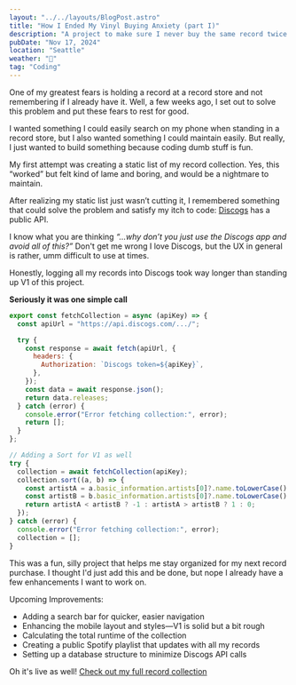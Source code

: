 ```yaml
---
layout: "../../layouts/BlogPost.astro"
title: "How I Ended My Vinyl Buying Anxiety (part I)"
description: "A project to make sure I never buy the same record twice."
pubDate: "Nov 17, 2024"
location: "Seattle"
weather: "🌙"
tag: "Coding"
---
```


One of my greatest fears is holding a record at a record store and not remembering if I already have it. Well, a few weeks ago, I set out to solve this problem and put these fears to rest for good.

I wanted something I could easily search on my phone when standing in a record store, but I also wanted something I could maintain easily. But really, I just wanted to build something because coding dumb stuff is fun.

My first attempt was creating a static list of my record collection. Yes, this “worked” but felt kind of lame and boring, and would be a nightmare to maintain.

After realizing my static list just wasn’t cutting it, I remembered something that could solve the problem and satisfy my itch to code: [Discogs](https://www.discogs.com/) has a public API.

I know what you are thinking _“…why don’t you just use the Discogs app and avoid all of this?”_ Don't get me wrong I love Discogs, but the UX in general is rather, umm difficult to use at times.

Honestly, logging all my records into Discogs took way longer than standing up V1 of this project.

**Seriously it was one simple call**

```javascript
export const fetchCollection = async (apiKey) => {
  const apiUrl = "https://api.discogs.com/.../";

  try {
    const response = await fetch(apiUrl, {
      headers: {
        Authorization: `Discogs token=${apiKey}`,
      },
    });
    const data = await response.json();
    return data.releases;
  } catch (error) {
    console.error("Error fetching collection:", error);
    return [];
  }
};

// Adding a Sort for V1 as well
try {
  collection = await fetchCollection(apiKey);
  collection.sort((a, b) => {
    const artistA = a.basic_information.artists[0]?.name.toLowerCase() || "";
    const artistB = b.basic_information.artists[0]?.name.toLowerCase() || "";
    return artistA < artistB ? -1 : artistA > artistB ? 1 : 0;
  });
} catch (error) {
  console.error("Error fetching collection:", error);
  collection = [];
}
```

This was a fun, silly project that helps me stay organized for my next record purchase. I thought I'd just add this and be done, but nope I already have a few enhancements I want to work on.

Upcoming Improvements:

- Adding a search bar for quicker, easier navigation
- Enhancing the mobile layout and styles—V1 is solid but a bit rough
- Calculating the total runtime of the collection
- Creating a public Spotify playlist that updates with all my records
- Setting up a database structure to minimize Discogs API calls

Oh it's live as well! [Check out my full record collection](https://www.manhart.io/records)
